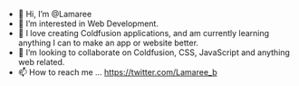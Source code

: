 - 👋 Hi, I’m @Lamaree
- 👀 I’m interested in Web Development.  
- 🌱 I love creating Coldfusion applications, and am currently learning anything I can to make an app or website better.
- 💞️ I’m looking to collaborate on Coldfusion, CSS, JavaScript and anything web related.
- 📫 How to reach me ... https://twitter.com/Lamaree_b

<!---
Lamareeb/Lamareeb is a ✨ special ✨ repository because its `README.md` (this file) appears on your GitHub profile.
You can click the Preview link to take a look at your changes.
--->
